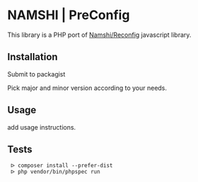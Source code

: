 # NAMSHI | PreConfig

This library is a PHP port of [Namshi/Reconfig](https://github.com/namshi/reconfig) javascript library.

## Installation

Submit to packagist

Pick major and minor version according to your needs.

## Usage

add usage instructions.

## Tests


```
 ᐅ composer install --prefer-dist
 ᐅ php vendor/bin/phpspec run

```